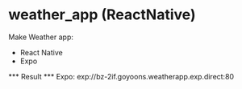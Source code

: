 # weather_app (ReactNative)
Make Weather app:
 - React Native
 - Expo

*** Result ***
Expo: exp://bz-2if.goyoons.weatherapp.exp.direct:80 
